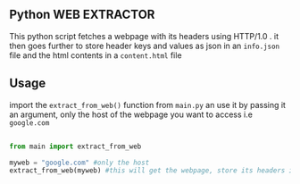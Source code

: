 ## Python WEB EXTRACTOR

This python script fetches a webpage with its headers using HTTP/1.0 . it then goes further to store header keys and values as json in an `info.json` file and the html contents in a `content.html` file

## Usage

import the `extract_from_web()` function from `main.py` an use it by passing it an argument, only the host of the webpage you want to access i.e `google.com`

```python

from main import extract_from_web

myweb = "google.com" #only the host 
extract_from_web(myweb) #this will get the webpage, store its headers in a json and contents in a html file
```
